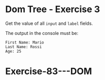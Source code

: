 # Dom Tree - Exercise 3

Get the value of all `input` and `label` fields.

The output in the console must be:

```
First Name: Mario
Last Name: Rossi
Age: 25
```
# Exercise-83---DOM
